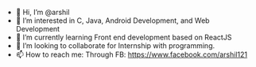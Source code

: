 - 👋 Hi, I’m @arshil
- 👀 I’m interested in C, Java, Android Development, and Web Development
- 🌱 I’m currently learning Front end development based on ReactJS
- 💞️ I’m looking to collaborate for Internship with programming.
- 📫 How to reach me: Through FB: https://www.facebook.com/arshil121

<!---
arshil121/arshil121 is a ✨ special ✨ repository because its `README.md` (this file) appears on your GitHub profile.
You can click the Preview link to take a look at your changes.
--->
